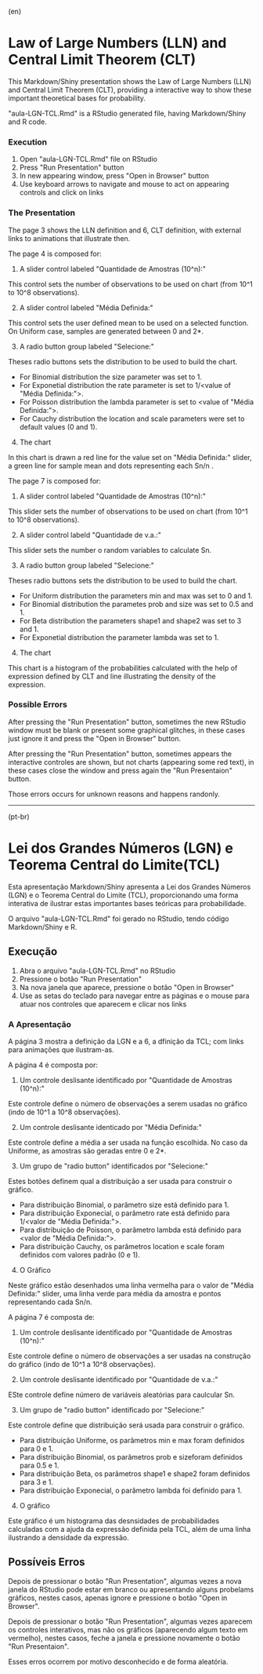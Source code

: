 (en)
# Law of Large Numbers (LLN) and Central Limit Theorem (CLT)

This Markdown/Shiny presentation shows the Law of Large Numbers (LLN) and Central Limit Theorem (CLT), providing a interactive way to show these important theoretical bases for probability.

"aula-LGN-TCL.Rmd" is a RStudio generated file, having Markdown/Shiny and R code.

### Execution

1. Open "aula-LGN-TCL.Rmd" file on RStudio
2. Press "Run Presentation" button
3. In new appearing window, press "Open in Browser" button
4. Use keyboard arrows to navigate and mouse to act on appearing controls and click on links

### The Presentation

The page 3 shows the LLN definition and 6, CLT definition, with external links to animations that illustrate then.

The page 4 is composed for:

1. A slider control labeled "Quantidade de Amostras (10^n):"

  This control sets the number of observations to be used on chart (from 10^1 to 10^8 observations). 

2. A slider control labeled "Média Definida:"

  This control sets the user defined mean to be used on a selected function. On Uniform case, samples are generated between 0 and 2*<this slider value>.

3. A radio button group labeled "Selecione:"

  Theses radio buttons sets the distribution to be used to build the chart. 
  
  - For Binomial distribution the size parameter was set to 1. 
  - For Exponetial distribution the rate parameter is set to 1/\<value of "Média Definida:"\>. 
  - For Poisson distribution the lambda parameter is set to \<value of "Média Definida:"\>. 
  - For Cauchy distribution the location and scale parameters were set to default values (0 and 1).

4. The chart

  In this chart is drawn a red line for the value set on "Média Definida:" slider, a green line for sample mean and dots representing each Sn/n .

The page 7 is composed for:

1. A slider control labeled "Quantidade de Amostras (10^n):"

  This slider sets the number of observations to be used on chart (from 10^1 to 10^8 observations).
  
2. A slider control labeld "Quantidade de v.a.:"

  This slider sets the number o random variables to calculate Sn.

3. A radio button group labeled "Selecione:"

  Theses radio buttons sets the distribution to be used to build the chart. 
  
  - For Uniform distribution the parameters min and max was set to 0 and 1. 
  - For Binomial distribution the parametes prob and size was set to 0.5 and 1. 
  - For Beta distribution the parameters shape1 and shape2 was set to 3 and 1. 
  - For Exponetial distribution the parameter lambda was set to 1.
  
4. The chart

  This chart is a histogram of the probabilities calculated with the help of expression defined by CLT and line illustrating the density of the expression.

### Possible Errors

After pressing the "Run Presentation" button, sometimes the new RStudio window must be blank or present some graphical glitches, in these cases just ignore it and press the "Open in Browser" button.

After pressing the "Run Presentation" button, sometimes appears the interactive controles are shown, but not charts (appearing some red text), in these cases close the window and press again the "Run Presentaion" button.

Those errors occurs for unknown reasons and happens randonly.

--------------------------------------------------------------------------------------------------------------------
(pt-br)

# Lei dos Grandes Números (LGN) e Teorema Central do Limite(TCL)

Esta apresentação Markdown/Shiny apresenta a Lei dos Grandes Números (LGN) e o Teorema Central do Limite (TCL), proporcionando uma forma interativa de ilustrar estas importantes bases teóricas para probabilidade.

O arquivo "aula-LGN-TCL.Rmd" foi gerado no RStudio, tendo código Markdown/Shiny e R.

## Execução

1. Abra o arquivo "aula-LGN-TCL.Rmd" no RStudio
2. Pressione o botão "Run Presentation" 
3. Na nova janela que aparece, pressione o botão "Open in Browser"
4. Use as setas do teclado para navegar entre as páginas e o mouse para atuar nos controles que aparecem e clicar nos links

### A Apresentação

A página 3 mostra a definição da LGN e a 6, a dfinição da TCL; com links para animações que ilustram-as.

A página 4 é composta por:

1. Um controle deslisante identificado por "Quantidade de Amostras (10^n):"

  Este controle define o número de observações a serem usadas no gráfico (indo de 10^1 a 10^8 observações). 

2. Um controle deslisante identicado por "Média Definida:"

  Este controle define a média a ser usada na função escolhida. No caso da Uniforme, as amostras são geradas entre 0 e 2*<o valor deste controle>.

3. Um grupo de "radio button" identificados por "Selecione:"

  Estes botões definem qual a distribuição a ser usada para construir o gráfico. 
  
 - Para distribuição Binomial, o parâmetro size está definido para 1. 
 - Para distribuição Exponecial, o parâmetro rate está definido para 1/\<valor de "Média Definida:"\>.
 - Para distribuição de Poisson, o parâmetro lambda está definido para \<valor de "Média Definida:"\>. 
 - Para distribuição Cauchy, os parâmetros location e scale foram definidos com valores padrão (0 e 1).

4. O Gráfico

  Neste gráfico estão desenhados uma linha vermelha para o valor de "Média Definida:" slider, uma linha verde para média da amostra e pontos representando cada Sn/n.

A página 7 é composta de:

1. Um controle deslisante identificado por "Quantidade de Amostras (10^n):"

  Este controle define o número de observações a ser usadas na construção do gráfico (indo de 10^1 a 10^8 observações).
  
2. Um controle deslisante identificado por "Quantidade de v.a.:"

  ESte controle define número de variáveis aleatórias para caulcular Sn.

3. Um grupo de "radio button" identificado por "Selecione:"

  Este controle define que distribuição será usada para construir o gráfico.
  
  - Para distribuição Uniforme, os parâmetros min e max foram definidos para 0 e 1.
  - Para distribuição Binomial, os parâmetros prob e sizeforam definidos para 0.5 e 1.
  - Para distribuição Beta, os parâmetros shape1 e shape2 foram definidos para 3 e 1. 
  - Para distribuição Exponecial, o parâmetro lambda foi definido para 1.
  
4. O gráfico

  Este gráfico é um histograma das desnsidades de probabilidades calculadas com a ajuda da expressão definida pela TCL, além de uma linha ilustrando a densidade da expressão.

## Possíveis Erros

Depois de pressionar o botão "Run Presentation", algumas vezes a nova janela do RStudio pode estar em branco ou apresentando alguns probelams gráficos, nestes casos, apenas ignore e pressione o botão "Open in Browser".

Depois de pressionar o botão "Run Presentation", algumas vezes aparecem os controles interativos, mas não os gráficos (aparecendo algum texto em vermelho), nestes casos, feche a janela e pressione novamente o botão "Run Presentaion".

Esses erros ocorrem por motivo desconhecido e de forma aleatória.

